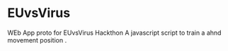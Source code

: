 # EUvsVirus
WEb App proto for EUvsVirus Hackthon
A javascript script to train a ahnd movement position .
